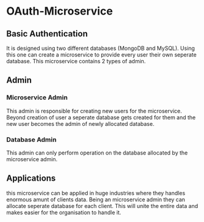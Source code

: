 # OAuth-Microservice
## Basic Authentication
It is designed using two different databases (MongoDB and MySQL). Using this one can create a microservice to provide every user their own seperate database.
This microservice contains 2 types of admin.
## Admin
### Microservice Admin
This admin is responsible for creating new users for the microservice. Beyond creation of user a seperate database gets created for them and the new user becomes the admin of newly allocated database.
### Database Admin
This admin can only perform operation on the database allocated by the microservice admin.
## Applications
this microservice can be applied in huge industries where they handles enormous amunt of clients data. Being an microservice admin they can allocate seperate database for each client. This will unite the entire data and makes easier for the organisation to handle it.
